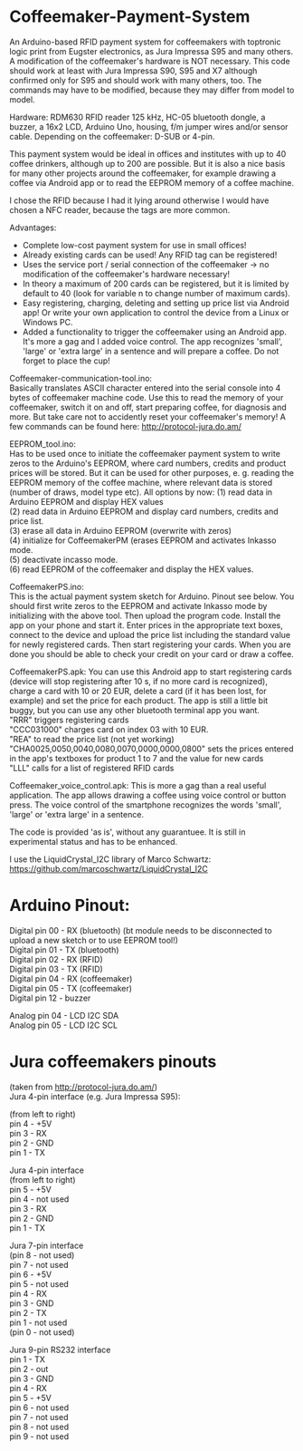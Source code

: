 Coffeemaker-Payment-System
==========================

An Arduino-based RFID payment system for coffeemakers with toptronic logic print from Eugster electronics, as Jura Impressa S95 and many others. A modification of the coffeemaker's hardware is NOT necessary. This code should work at least with Jura Impressa S90, S95 and X7 although confirmed only for S95 and should work with many others, too. The commands may have to be modified, because they may differ from model to model.    
   
Hardware: RDM630 RFID reader 125 kHz, HC-05 bluetooth dongle, a buzzer, a 16x2 LCD, Arduino Uno, housing, f/m jumper wires and/or sensor cable. Depending on the coffeemaker: D-SUB or 4-pin.     

This payment system would be ideal in offices and institutes with up to 40 coffee drinkers, although up to 200 are possible. But it is also a nice basis for many other projects around the coffeemaker, for example drawing a coffee via Android app or to read the EEPROM memory of a coffee machine.    

I chose the RFID because I had it lying around otherwise I would have chosen a NFC reader, because the tags are more common.     
   
Advantages:   
- Complete low-cost payment system for use in small offices!    
- Already existing cards can be used! Any RFID tag can be registered!    
- Uses the service port / serial connection of the coffeemaker -> no modification of the coffeemaker's hardware necessary!   
- In theory a maximum of 200 cards can be registered, but it is limited by default to 40 (look for variable n to change number of maximum cards).   
- Easy registering, charging, deleting and setting up price list via Android app! Or write your own application to control the device from a Linux or Windows PC.   
- Added a functionality to trigger the coffeemaker using an Android app. It's more a gag and I added voice control. The app recognizes 'small', 'large' or 'extra large' in a sentence and will prepare a coffee. Do not forget to place the cup!    
   
Coffeemaker-communication-tool.ino:     
Basically translates ASCII character entered into the serial console into 4 bytes of coffeemaker machine code. Use this to read the memory of your coffeemaker, switch it on and off, start preparing coffee, for diagnosis and more. But take care not to accidently reset your coffeemaker's memory! A few commands can be found here: http://protocol-jura.do.am/   
     
EEPROM_tool.ino:       
Has to be used once to initiate the coffeemaker payment system to write zeros to the Arduino's EEPROM, where card numbers, credits and product prices will be stored. But it can be used for other purposes, e. g. reading the EEPROM memory of the coffee machine, where relevant data is stored (number of draws, model type etc). All options by now:
(1) read data in Arduino EEPROM and display HEX values         
(2) read data in Arduino EEPROM and display card numbers, credits and price list.       
(3) erase all data in Arduino EEPROM (overwrite with zeros)         
(4) initialize for CoffeemakerPM (erases EEPROM and activates Inkasso mode.       
(5) deactivate incasso mode.          
(6) read EEPROM of the coffeemaker and display the HEX values.              
   
CoffeemakerPS.ino:    
This is the actual payment system sketch for Arduino. Pinout see below. You should first write zeros to the EEPROM and activate Inkasso mode by initializing with the above tool. Then upload the program code. Install the app on your phone and start it. Enter prices in the appropriate text boxes, connect to the device and upload the price list including the standard value for newly registered cards. Then start registering your cards. When you are done you should be able to check your credit on your card or draw a coffee.    
   
CoffeemakerPS.apk: You can use this Android app to start registering cards (device will stop registering after 10 s, if no more card is recognized), charge a card with 10 or 20 EUR, delete a card (if it has been lost, for example) and set the price for each product. The app is still a little bit buggy, but you can use any other bluetooth terminal app you want.    
"RRR" triggers registering cards   
"CCC031000" charges card on index 03 with 10 EUR.   
"REA" to read the price list (not yet working)   
"CHA0025,0050,0040,0080,0070,0000,0000,0800" sets the prices entered in the app's textboxes for product 1 to 7 and the value for new cards   
"LLL" calls for a list of registered RFID cards   

Coffeemaker_voice_control.apk: This is more a gag than a real useful application. The app allows drawing a coffee using voice control or button press. The voice control of the smartphone recognizes the words 'small', 'large' or 'extra large' in a sentence. 
   
The code is provided 'as is', without any guarantuee. It is still in experimental status and has to be enhanced.   

I use the LiquidCrystal_I2C library of Marco Schwartz: https://github.com/marcoschwartz/LiquidCrystal_I2C
   
Arduino Pinout:   
===============   
Digital pin 00 - RX (bluetooth)   (bt module needs to be disconnected to upload a new sketch or to use EEPROM tool!)      
Digital pin 01 - TX (bluetooth)   
Digital pin 02 - RX (RFID)   
Digital pin 03 - TX (RFID)   
Digital pin 04 - RX (coffeemaker)   
Digital pin 05 - TX (coffeemaker)      
Digital pin 12 - buzzer  
   
Analog pin 04 - LCD I2C SDA  
Analog pin 05 - LCD I2C SCL  
   
Jura coffeemakers pinouts  
=========================   
(taken from http://protocol-jura.do.am/)   
Jura 4-pin interface (e.g. Jura Impressa S95):   
     
(from left to right)    
pin 4 - +5V    
pin 3 - RX  
pin 2 - GND  
pin 1 - TX  
    
Jura 4-pin interface  
(from left to right)  
pin 5 - +5V   
pin 4 - not used  
pin 3 - RX  
pin 2 - GND  
pin 1 - TX  
   
Jura 7-pin interface  
(pin 8 - not used)  
pin 7 - not used   
pin 6 - +5V  
pin 5 - not used  
pin 4 - RX   
pin 3 - GND  
pin 2 - TX  
pin 1 - not used  
(pin 0 - not used)  
  
Jura 9-pin RS232 interface  
pin 1 - TX   
pin 2 - out    
pin 3 - GND   
pin 4 - RX   
pin 5 - +5V   
pin 6 - not used  
pin 7 - not used   
pin 8 - not used  
pin 9 - not used  


